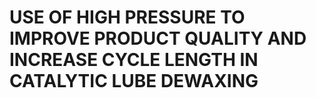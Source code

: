 # USE OF HIGH PRESSURE TO IMPROVE PRODUCT QUALITY AND INCREASE CYCLE LENGTH IN CATALYTIC LUBE DEWAXING